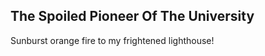 The Spoiled Pioneer Of The University
-------------------------------------
Sunburst orange fire to my frightened lighthouse!  

